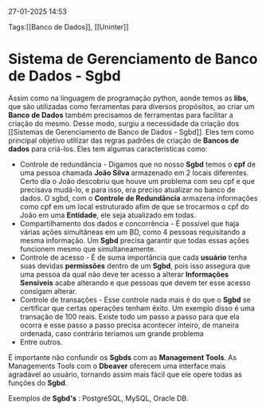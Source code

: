 27-01-2025 14:53

Tags:[[Banco de Dados]], [[Uninter]]

# Sistema de Gerenciamento de Banco de Dados - Sgbd

Assim como na linguagem de programação python, aonde temos as **libs**, que são utilizadas como ferramentas para diversos propósitos, ao criar um **Banco de Dados** também precisamos de ferramentas para facilitar a criação do mesmo. Desse modo, surgiu a necessidade da criação dos [[Sistemas de Gerenciamento de Banco de Dados - Sgbd]]. Eles tem como principal objetivo utilizar das regras padrões de criação de **Bancos de dados** para criá-los. Eles tem algumas características como:

+ Controle de redundância - Digamos que no nosso **Sgbd** temos o **cpf** de uma pessoa chamada **João Silva** armazenado em 2 locais diferentes. Certo dia o João descobriu que houve um problema com seu cpf e que precisava mudá-lo, e para isso, era preciso atualizar no banco de dados. O sgbd, com o **Controle de Redundância** armazena informações como cpf em um local estruturado afim de que se trocarmos o cpf do João em uma **Entidade**, ele seja atualizado em todas.
+ Compartilhamento dos dados e concorrência - É possível que haja várias ações simultâneas em um BD, como 4 pessoas requisitando a mesma informação. Um **Sgbd** precisa garantir que todas essas ações funcionem mesmo que simultaneamente.
+ Controle de acesso - É de suma importância que cada **usuário** tenha suas devidas **permissões** dentro de um **Sgbd**, pois isso assegura que uma pessoa da qual não deve ter acesso a alterar **Informações Sensíveis** acabe alterando e que pessoas que devem ter esse acesso consigam alterar.
+ Controle de transações - Esse controle nada mais é do que o **Sgbd** se certificar que certas operações tenham êxito. Um exemplo disso é uma transação de 100 reais. Existe todo um passo a passo para que ela ocorra e esse passo a passo precisa acontecer inteiro, de maneira ordenada, caso contrário teríamos um grande problema
+ Entre outros.

É importante não confundir os **Sgbds** com as **Management Tools**. As Managements Tools com o **Dbeaver** oferecem uma interface mais agradável ao usuário, tornando assim mais fácil que ele opere todas as funções do **Sgbd**.

Exemplos de **Sgbd's** : PostgreSQL, MySQL, Oracle DB.